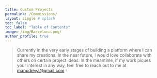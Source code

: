 ```yaml
---
title: Custom Projects
permalink: /Commissions/
layout: single # splash
toc: false
toc_label: "Table of Contents"
image: /img/Barcelona.png/
author_profile: true
---
```


> Currently in the very early stages of building a platform where I can share my creations. In the near future, I would love collaborate with others on certain project ideas. In the meantime, if my work piques your interest in any way, feel free to reach out to me at manodreya@gmail.com !

